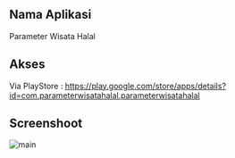 ## Nama Aplikasi
Parameter Wisata Halal

## Akses
Via PlayStore : https://play.google.com/store/apps/details?id=com.parameterwisatahalal.parameterwisatahalal

## Screenshoot
![main](ParameterWisataHalal.gif)

